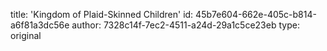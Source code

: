 title: 'Kingdom of Plaid-Skinned Children'
id: 45b7e604-662e-405c-b814-a6f81a3dc56e
author: 7328c14f-7ec2-4511-a24d-29a1c5ce23eb
type: original
